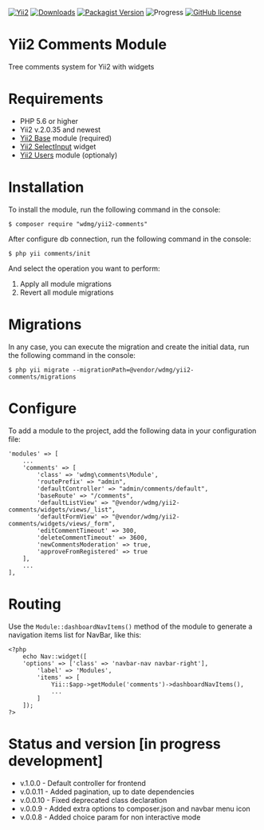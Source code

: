 [![Yii2](https://img.shields.io/badge/required-Yii2_v2.0.35-blue.svg)](https://packagist.org/packages/yiisoft/yii2)
[![Downloads](https://img.shields.io/packagist/dt/wdmg/yii2-comments.svg)](https://packagist.org/packages/wdmg/yii2-comments)
[![Packagist Version](https://img.shields.io/packagist/v/wdmg/yii2-comments.svg)](https://packagist.org/packages/wdmg/yii2-comments)
![Progress](https://img.shields.io/badge/progress-in_development-red.svg)
[![GitHub license](https://img.shields.io/github/license/wdmg/yii2-comments.svg)](https://github.com/wdmg/yii2-comments/blob/master/LICENSE)

# Yii2 Comments Module
Tree comments system for Yii2 with widgets

# Requirements 
* PHP 5.6 or higher
* Yii2 v.2.0.35 and newest
* [Yii2 Base](https://github.com/wdmg/yii2-base) module (required)
* [Yii2 SelectInput](https://github.com/wdmg/yii2-selectinput) widget
* [Yii2 Users](https://github.com/wdmg/yii2-users) module (optionaly)

# Installation
To install the module, run the following command in the console:

`$ composer require "wdmg/yii2-comments"`

After configure db connection, run the following command in the console:

`$ php yii comments/init`

And select the operation you want to perform:
  1) Apply all module migrations
  2) Revert all module migrations

# Migrations
In any case, you can execute the migration and create the initial data, run the following command in the console:

`$ php yii migrate --migrationPath=@vendor/wdmg/yii2-comments/migrations`

# Configure
To add a module to the project, add the following data in your configuration file:

    'modules' => [
        ...
        'comments' => [
            'class' => 'wdmg\comments\Module',
            'routePrefix' => "admin",
            'defaultController' => "admin/comments/default",
            'baseRoute' => "/comments",
            'defaultListView' => "@vendor/wdmg/yii2-comments/widgets/views/_list",
            'defaultFormView' => "@vendor/wdmg/yii2-comments/widgets/views/_form",
            'editCommentTimeout' => 300,
            'deleteCommentTimeout' => 3600,
            'newCommentsModeration' => true,
            'approveFromRegistered' => true
        ],
        ...
    ],

# Routing
Use the `Module::dashboardNavItems()` method of the module to generate a navigation items list for NavBar, like this:

    <?php
        echo Nav::widget([
        'options' => ['class' => 'navbar-nav navbar-right'],
            'label' => 'Modules',
            'items' => [
                Yii::$app->getModule('comments')->dashboardNavItems(),
                ...
            ]
        ]);
    ?>

# Status and version [in progress development]
* v.1.0.0 - Default controller for frontend
* v.0.0.11 - Added pagination, up to date dependencies
* v.0.0.10 - Fixed deprecated class declaration
* v.0.0.9 - Added extra options to composer.json and navbar menu icon
* v.0.0.8 - Added choice param for non interactive mode